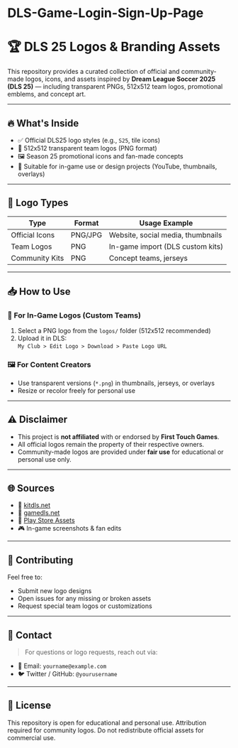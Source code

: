 # DLS-Game-Login-Sign-Up-Page
# 🏆 DLS 25 Logos & Branding Assets

This repository provides a curated collection of official and community-made logos, icons, and assets inspired by **Dream League Soccer 2025 (DLS 25)** — including transparent PNGs, 512x512 team logos, promotional emblems, and concept art.

---

## 🔥 What's Inside

- ✅ Official DLS25 logo styles (e.g., `S25`, tile icons)
- 🎨 512x512 transparent team logos (PNG format)
- 🖼️ Season 25 promotional icons and fan-made concepts
- 📲 Suitable for in-game use or design projects (YouTube, thumbnails, overlays)

---

## 🧾 Logo Types

| Type             | Format  | Usage Example                     |
|------------------|---------|------------------------------------|
| Official Icons   | PNG/JPG | Website, social media, thumbnails |
| Team Logos       | PNG     | In-game import (DLS custom kits)  |
| Community Kits   | PNG     | Concept teams, jerseys            |

---

## 📥 How to Use

### 🧩 For In-Game Logos (Custom Teams)
1. Select a PNG logo from the `logos/` folder (512x512 recommended)
2. Upload it in DLS:  
   `My Club > Edit Logo > Download > Paste Logo URL`

### 🖼️ For Content Creators
- Use transparent versions (`*.png`) in thumbnails, jerseys, or overlays
- Resize or recolor freely for personal use

---

## ⚠️ Disclaimer

- This project is **not affiliated** with or endorsed by **First Touch Games**.
- All official logos remain the property of their respective owners.
- Community-made logos are provided under **fair use** for educational or personal use only.

---

## 🌐 Sources

- 🔗 [kitdls.net](https://kitdls.net)
- 🔗 [gamedls.net](https://gamedls.net)
- 🔗 [Play Store Assets](https://play.google.com/store/apps/details?id=com.firsttouchgames.dls7)
- 🎮 In-game screenshots & fan edits

---

## 🤝 Contributing

Feel free to:
- Submit new logo designs
- Open issues for any missing or broken assets
- Request special team logos or customizations

---

## 📧 Contact

> For questions or logo requests, reach out via:
- 📩 Email: `yourname@example.com`
- 🐦 Twitter / GitHub: `@yourusername`

---

## 📜 License

This repository is open for educational and personal use. Attribution required for community logos. Do not redistribute official assets for commercial use.

